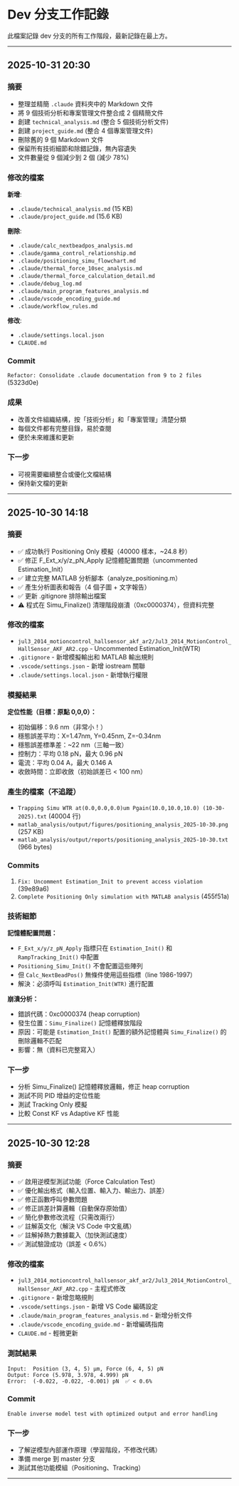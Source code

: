 # Dev 分支工作記錄

此檔案記錄 dev 分支的所有工作階段，最新記錄在最上方。

---

## 2025-10-31 20:30

### 摘要
- 整理並精簡 `.claude` 資料夾中的 Markdown 文件
- 將 9 個技術分析和專案管理文件整合成 2 個精簡文件
- 創建 `technical_analysis.md` (整合 5 個技術分析文件)
- 創建 `project_guide.md` (整合 4 個專案管理文件)
- 刪除舊的 9 個 Markdown 文件
- 保留所有技術細節和除錯記錄，無內容遺失
- 文件數量從 9 個減少到 2 個 (減少 78%)

### 修改的檔案
**新增**:
- `.claude/technical_analysis.md` (15 KB)
- `.claude/project_guide.md` (15.6 KB)

**刪除**:
- `.claude/calc_nextbeadpos_analysis.md`
- `.claude/gamma_control_relationship.md`
- `.claude/positioning_simu_flowchart.md`
- `.claude/thermal_force_10sec_analysis.md`
- `.claude/thermal_force_calculation_detail.md`
- `.claude/debug_log.md`
- `.claude/main_program_features_analysis.md`
- `.claude/vscode_encoding_guide.md`
- `.claude/workflow_rules.md`

**修改**:
- `.claude/settings.local.json`
- `CLAUDE.md`

### Commit
`Refactor: Consolidate .claude documentation from 9 to 2 files` (5323d0e)

### 成果
- 改善文件組織結構，按「技術分析」和「專案管理」清楚分類
- 每個文件都有完整目錄，易於查閱
- 便於未來維護和更新

### 下一步
- 可視需要繼續整合或優化文檔結構
- 保持新文檔的更新

---

## 2025-10-30 14:18

### 摘要
- ✅ 成功執行 Positioning Only 模擬（40000 樣本，~24.8 秒）
- ✅ 修正 F_Ext_x/y/z_pN_Apply 記憶體配置問題（uncommented Estimation_Init）
- ✅ 建立完整 MATLAB 分析腳本（analyze_positioning.m）
- ✅ 產生分析圖表和報告（4 個子圖 + 文字報告）
- ✅ 更新 .gitignore 排除輸出檔案
- ⚠️ 程式在 Simu_Finalize() 清理階段崩潰（0xc0000374），但資料完整

### 修改的檔案
- `jul3_2014_motioncontrol_hallsensor_akf_ar2/Jul3_2014_MotionControl_HallSensor_AKF_AR2.cpp` - Uncommented Estimation_Init(WTR)
- `.gitignore` - 新增模擬輸出和 MATLAB 輸出規則
- `.vscode/settings.json` - 新增 iostream 關聯
- `.claude/settings.local.json` - 新增執行權限

### 模擬結果
**定位性能（目標：原點 0,0,0）：**
- 初始偏移：9.6 nm（非常小！）
- 穩態誤差平均：X=1.47nm, Y=0.45nm, Z=-0.34nm
- 穩態誤差標準差：~22 nm（三軸一致）
- 控制力：平均 0.18 pN，最大 0.96 pN
- 電流：平均 0.04 A，最大 0.146 A
- 收斂時間：立即收斂（初始誤差已 < 100 nm）

### 產生的檔案（不追蹤）
- `Trapping Simu WTR at(0.0,0.0,0.0)um Pgain(10.0,10.0,10.0) (10-30-2025).txt` (40004 行)
- `matlab_analysis/output/figures/positioning_analysis_2025-10-30.png` (257 KB)
- `matlab_analysis/output/reports/positioning_analysis_2025-10-30.txt` (966 bytes)

### Commits
1. `Fix: Uncomment Estimation_Init to prevent access violation` (39e89a6)
2. `Complete Positioning Only simulation with MATLAB analysis` (455f51a)

### 技術細節
**記憶體配置問題：**
- `F_Ext_x/y/z_pN_Apply` 指標只在 `Estimation_Init()` 和 `RampTracking_Init()` 中配置
- `Positioning_Simu_Init()` 不會配置這些陣列
- 但 `Calc_NextBeadPos()` 無條件使用這些指標（line 1986-1997）
- 解決：必須呼叫 `Estimation_Init(WTR)` 進行配置

**崩潰分析：**
- 錯誤代碼：0xc0000374 (heap corruption)
- 發生位置：`Simu_Finalize()` 記憶體釋放階段
- 原因：可能是 `Estimation_Init()` 配置的額外記憶體與 `Simu_Finalize()` 的刪除邏輯不匹配
- 影響：無（資料已完整寫入）

### 下一步
- 分析 Simu_Finalize() 記憶體釋放邏輯，修正 heap corruption
- 測試不同 PID 增益的定位性能
- 測試 Tracking Only 模擬
- 比較 Const KF vs Adaptive KF 性能

---

## 2025-10-30 12:28

### 摘要
- ✅ 啟用逆模型測試功能（Force Calculation Test）
- ✅ 優化輸出格式（輸入位置、輸入力、輸出力、誤差）
- ✅ 修正函數呼叫參數問題
- ✅ 修正誤差計算邏輯（自動保存原始值）
- ✅ 簡化參數修改流程（只需改兩行）
- ✅ 註解英文化（解決 VS Code 中文亂碼）
- ✅ 註解掉熱力數據載入（加快測試速度）
- ✅ 測試驗證成功（誤差 < 0.6%）

### 修改的檔案
- `jul3_2014_motioncontrol_hallsensor_akf_ar2/Jul3_2014_MotionControl_HallSensor_AKF_AR2.cpp` - 主程式修改
- `.gitignore` - 新增忽略規則
- `.vscode/settings.json` - 新增 VS Code 編碼設定
- `.claude/main_program_features_analysis.md` - 新增分析文件
- `.claude/vscode_encoding_guide.md` - 新增編碼指南
- `CLAUDE.md` - 輕微更新

### 測試結果
```
Input:  Position (3, 4, 5) μm, Force (6, 4, 5) pN
Output: Force (5.978, 3.978, 4.999) pN
Error:  (-0.022, -0.022, -0.001) pN  ✅ < 0.6%
```

### Commit
`Enable inverse model test with optimized output and error handling`

### 下一步
- 了解逆模型內部運作原理（學習階段，不修改代碼）
- 準備 merge 到 master 分支
- 測試其他功能模組（Positioning、Tracking）

---
